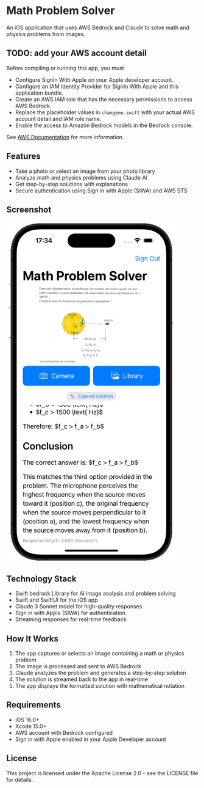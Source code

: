 # Math Problem Solver

An iOS application that uses AWS Bedrock and Claude to solve math and physics problems from images.

## TODO: add your AWS account detail 

Before compiling or running this app, you must 

- Configure SignIn With Apple on your Apple developer account.
- Configure an IAM Identity Provider for SignIn With Apple and this application bundle.
- Create an AWS IAM role that has the necessary permissions to access AWS Bedrock.
- Replace the placeholder values in `changeme.swift` with your actual AWS account detail and IAM role name.
- Enable the access to Amazon Bedrock models in the Bedrock console.

See [AWS Documentation](https://docs.aws.amazon.com/sdk-for-swift/latest/developer-guide/apple-integration.html#apple-sign-in) for more information.

## Features

- Take a photo or select an image from your photo library
- Analyze math and physics problems using Claude AI
- Get step-by-step solutions with explanations
- Secure authentication using Sign in with Apple (SIWA) and AWS STS

## Screenshot

![Math Problem Solver App Screenshot](screenshot.png)

## Technology Stack

- Swift bedrock Library for AI image analysis and problem solving
- Swift and SwiftUI for the iOS app
- Claude 3 Sonnet model for high-quality responses
- Sign in with Apple (SIWA) for authentication
- Streaming responses for real-time feedback

## How It Works

1. The app captures or selects an image containing a math or physics problem
2. The image is processed and sent to AWS Bedrock
3. Claude analyzes the problem and generates a step-by-step solution
4. The solution is streamed back to the app in real-time
5. The app displays the formatted solution with mathematical notation

## Requirements

- iOS 16.0+
- Xcode 15.0+
- AWS account with Bedrock configured
- Sign in with Apple enabled in your Apple Developer account

## License

This project is licensed under the Apache License 2.0 - see the LICENSE file for details.

